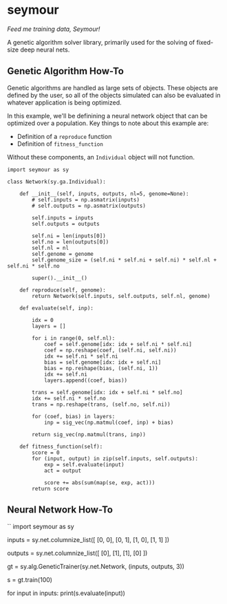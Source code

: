 # seymour

*Feed me training data, Seymour!*

A genetic algorithm solver library, primarily used for the solving of fixed-size deep neural nets.

## Genetic Algorithm How-To

Genetic algorithms are handled as large sets of objects. These objects are defined by the user, so all of the objects simulated can also be evaluated in whatever application is being optimized.

In this example, we'll be definining a neural network object that can be optimized over a population. Key things to note about this example are:

- Definition of a `reproduce` function
- Definition of `fitness_function`

Without these components, an `Individual` object will not function.

```
import seymour as sy

class Network(sy.ga.Individual):

    def __init__(self, inputs, outputs, nl=5, genome=None):
        # self.inputs = np.asmatrix(inputs)
        # self.outputs = np.asmatrix(outputs)

        self.inputs = inputs
        self.outputs = outputs
        
        self.ni = len(inputs[0])
        self.no = len(outputs[0])
        self.nl = nl
        self.genome = genome
        self.genome_size = (self.ni * self.ni + self.ni) * self.nl + self.ni * self.no

        super().__init__()

    def reproduce(self, genome):
        return Network(self.inputs, self.outputs, self.nl, genome)

    def evaluate(self, inp):

        idx = 0
        layers = []
        
        for i in range(0, self.nl):
            coef = self.genome[idx: idx + self.ni * self.ni]
            coef = np.reshape(coef, (self.ni, self.ni))
            idx += self.ni * self.ni
            bias = self.genome[idx: idx + self.ni]
            bias = np.reshape(bias, (self.ni, 1))
            idx += self.ni
            layers.append((coef, bias))
        
        trans = self.genome[idx: idx + self.ni * self.no]
        idx += self.ni * self.no
        trans = np.reshape(trans, (self.no, self.ni))

        for (coef, bias) in layers:
            inp = sig_vec(np.matmul(coef, inp) + bias)
            
        return sig_vec(np.matmul(trans, inp))

    def fitness_function(self):
        score = 0
        for (input, output) in zip(self.inputs, self.outputs):
            exp = self.evaluate(input)
            act = output

            score += abs(sum(map(se, exp, act)))
        return score
```

## Neural Network How-To

``
import seymour as sy

inputs = sy.net.columnize_list([
    [0, 0],
    [0, 1],
    [1, 0],
    [1, 1]
])

outputs = sy.net.columnize_list([
    [0],
    [1],
    [1],
    [0]
])

gt = sy.alg.GeneticTrainer(sy.net.Network, (inputs, outputs, 3))

s = gt.train(100)

for input in inputs:
    print(s.evaluate(input))
```